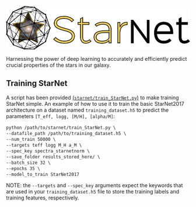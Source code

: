<img src="https://github.com/Spiffical/StarNet/blob/master/full_logo.png" alt="drawing" width="600"/>

Harnessing the power of deep learning to accurately and efficiently predict crucial properties of the stars in our galaxy.


## Training StarNet

A script has been provided [(`starnet/train_StarNet.py`)](https://github.com/Spiffical/StarNet/blob/master/starnet/train_StarNet.py) to make training StarNet simple. An example of how to use it to train the basic StarNet2017 architecture on a dataset named `training_dataset.h5` to predict the parameters `[T_eff, logg, [M/H], [alpha/M]`:

```
python /path/to/starnet/train_StarNet.py \
--datafile_path /path/to/training_dataset.h5 \
--num_train 50000 \
--targets teff logg M_H a_M \
--spec_key spectra_starnetnorm \
--save_folder results_stored_here/ \
--batch_size 32 \
--epochs 35 \
--model_to_train StarNet2017
```

NOTE: the `--targets` and `--spec_key` arguments expect the keywords that are used in your `training_dataset.h5` file to store the training labels and training features, respectively.




